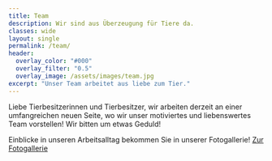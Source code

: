 ```yaml
---
title: Team
description: Wir sind aus Überzeugung für Tiere da.
classes: wide
layout: single
permalink: /team/
header:
  overlay_color: "#000"
  overlay_filter: "0.5"
  overlay_image: /assets/images/team.jpg
excerpt: "Unser Team arbeitet aus liebe zum Tier."
---
```


Liebe Tierbesitzerinnen und Tierbesitzer, 
wir arbeiten derzeit an einer umfangreichen neuen Seite, wo wir unser motiviertes und liebenswertes Team vorstellen! Wir bitten um etwas Geduld!

Einblicke in unseren Arbeitsalltag bekommen Sie in unserer Fotogallerie!
[Zur Fotogallerie](./gallery.md)


